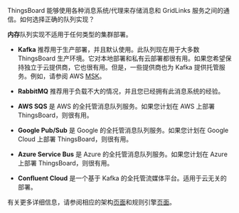 ThingsBoard 能够使用各种消息系统/代理来存储消息和 GridLinks 服务之间的通信。如何选择正确的队列实现？

**内存**队列实现不适用于任何类型的集群部署。

* **Kafka** 推荐用于生产部署，并且默认使用。此队列现在用于大多数 ThingsBoard 生产环境。它对本地部署和私有云部署都很有用。如果您希望保持独立于云提供商，它也很有用。但是，一些提供商也为 Kafka 提供托管服务。例如，请参阅 AWS [MSK](https://aws.amazon.com/msk/)。

* **RabbitMQ** 推荐用于负载不大的情况，并且您已经拥有此消息系统的经验。

* **AWS SQS** 是 AWS 的全托管消息队列服务。如果您计划在 AWS 上部署 ThingsBoard，则很有用。

* **Google Pub/Sub** 是 Google 的全托管消息队列服务。如果您计划在 Google Cloud 上部署 ThingsBoard，则很有用。

* **Azure Service Bus** 是 Azure 的全托管消息队列服务。如果您计划在 Azure 上部署 ThingsBoard，则很有用。

* **Confluent Cloud** 是一个基于 Kafka 的全托管流媒体平台。适用于云无关的部署。

有关更多详细信息，请参阅相应的架构[页面](/docs/reference/#message-queues-are-awesome)和规则引擎[页面](/docs/user-guide/rule-engine-2-5/queues/)。